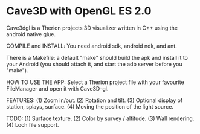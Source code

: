 # Cave3D with OpenGL ES 2.0

Cave3dgl is a Therion projects 3D visualizer written in C++ using the android native glue.

COMPILE and INSTALL:
  You need android sdk, android ndk, and ant. 

There is a Makefile:
  a default "make" should build the apk and install it to your Android
  (you should attach it, and start the adb server before you "make").


HOW TO USE THE APP:
  Select a Therion project file with your favourite FileManager and open it with Cave3D-gl.

FEATURES:
  (1) Zoom in/out.
  (2) Rotation and tilt.
  (3) Optional display of station, splays, surface.
  (4) Moving the position of the light source.

TODO:
  (1) Surface texture.
  (2) Color by survey / altitude.
  (3) Wall rendering.
  (4) Loch file support.
